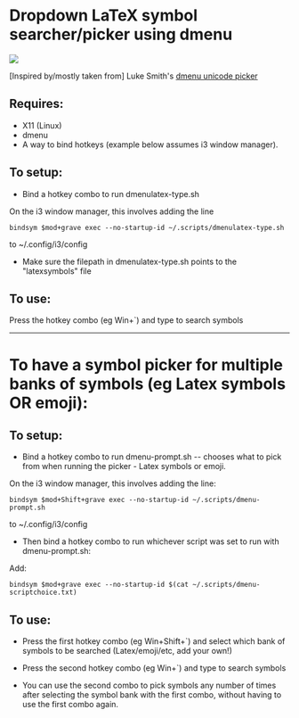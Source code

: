 # Dropdown LaTeX symbol searcher/picker using dmenu

[![](https://img.youtube.com/vi/mlvz9h1Gqek/0.jpg)](https://www.youtube.com/watch?v=mlvz9h1Gqek) 

[Inspired by/mostly taken from] Luke Smith's [dmenu unicode picker](https://github.com/LukeSmithxyz/voidrice/blob/master/.scripts/i3cmds/dmenuunicode)

## Requires:
* X11 (Linux)
* dmenu
* A way to bind hotkeys (example below assumes i3 window manager).

## To setup:
* Bind a hotkey combo to run dmenulatex-type.sh

On the i3 window manager, this involves adding the line

``bindsym $mod+grave exec --no-startup-id ~/.scripts/dmenulatex-type.sh``

to ~/.config/i3/config

* Make sure the filepath in dmenulatex-type.sh points to the "latexsymbols" file

## To use:
Press the hotkey combo (eg Win+\`) and type to search symbols

----

# To have a symbol picker for multiple banks of symbols (eg Latex symbols OR emoji):

## To setup:
* Bind a hotkey combo to run dmenu-prompt.sh -- chooses what to pick from when running the picker - Latex symbols or emoji. 

On the i3 window manager, this involves adding the line:

``bindsym $mod+Shift+grave exec --no-startup-id ~/.scripts/dmenu-prompt.sh``

to ~/.config/i3/config

* Then bind a hotkey combo to run whichever script was set to run with dmenu-prompt.sh:

Add:

``bindsym $mod+grave exec --no-startup-id $(cat ~/.scripts/dmenu-scriptchoice.txt)``

## To use:
* Press the first hotkey combo (eg Win+Shift+\`) and select which bank of symbols to be searched (Latex/emoji/etc, add your own!)

* Press the second hotkey combo (eg Win+\`) and type to search symbols

* You can use the second combo to pick symbols any number of times after selecting the symbol bank with the first combo, without having to use the first combo again.
